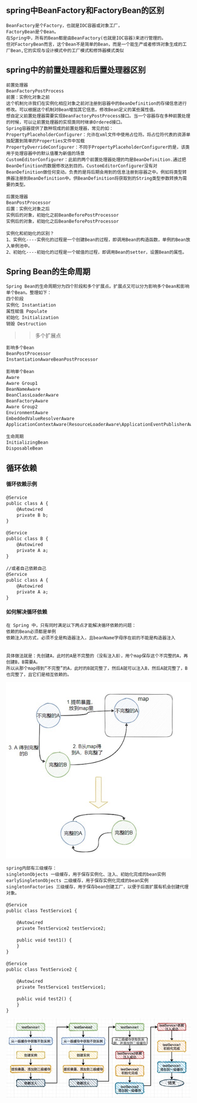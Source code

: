 ## spring中BeanFactory和FactoryBean的区别
    BeanFactory是个Factory，也就是IOC容器或对象工厂，
    FactoryBean是个Bean。
    在Spring中，所有的Bean都是由BeanFactory(也就是IOC容器)来进行管理的。
    但对FactoryBean而言，这个Bean不是简单的Bean，而是一个能生产或者修饰对象生成的工厂Bean,它的实现与设计模式中的工厂模式和修饰器模式类似

## spring中的前置处理器和后置处理器区别
    前置处理器
    BeanFactoryPostProcess
    前置：实例化对象之前
    这个机制允许我们在实例化相应对象之前对注册到容器中的BeanDefinition的存储信息进行修改。可以根据这个机制对Bean增加其它信息。修改Bean定义的某些属性值。
    想自定义前置处理器需要实现BeanFactoryPostProcess接口。当一个容器存在多种前置处理的时候，可以让前置处理器的实现类同时继承Ordered接口。
    Spring容器提供了数种现成的前置处理器，常见的如：
    PropertyPlaceholderConfigurer：允许在xml文件中使用占位符。将占位符代表的资源单独配置到简单的Properties文件中加载
    PropertyOverrideConfigurer：不同于PropertyPlaceholderConfigurer的是，该类用于处理容器中的默认值覆为新值的场景
    CustomEditorConfigurer：此前的两个前置处理器处理的均是BeanDefinition.通过把BeanDefinition的数据修改达到目的。CustomEditorConfigurer没有对BeanDefinition做任何变动。负责的是将后期会用到的信息注册到容器之中。例如将类型转换器注册到BeanDefinition中。供BeanDefinition将获取到的String类型参数转换为需要的类型。

    后置处理器
    BeanPostProcessor
    后置：实例化对象之后
    实例后的对象，初始化之前BeanBeforePostProcessor
    实例后的对象，初始化之后BeanBeforePostProcessor
    
    实例化和初始化的区别？
    1、实例化----实例化的过程是一个创建Bean的过程，即调用Bean的构造函数，单例的Bean放入单例池中。
    2、初始化----初始化的过程是一个赋值的过程，即调用Bean的setter，设置Bean的属性。
    
## Spring Bean的生命周期
    Spring Bean的生命周期分为四个阶段和多个扩展点。扩展点又可以分为影响多个Bean和影响单个Bean。整理如下：
    四个阶段
    实例化 Instantiation
    属性赋值 Populate
    初始化 Initialization
    销毁 Destruction
    
>> 多个扩展点
    
    影响多个Bean
    BeanPostProcessor
    InstantiationAwareBeanPostProcessor
    
    影响单个Bean
    Aware
    Aware Group1
    BeanNameAware
    BeanClassLoaderAware
    BeanFactoryAware
    Aware Group2
    EnvironmentAware
    EmbeddedValueResolverAware
    ApplicationContextAware(ResourceLoaderAware\ApplicationEventPublisherAware\MessageSourceAware)
    
    生命周期
    InitializingBean
    DisposableBean

## 循环依赖
#### 循环依赖示例

    @Service
    public class A {
        @Autowired
        private B b;
    }
    
    @Service
    public class B {
        @Autowired
        private A a;
    }
    
    //或者自己依赖自己
    @Service
    public class A {
        @Autowired
        private A a;
    }
    
#### 如何解决循环依赖
    在 Spring 中，只有同时满足以下两点才能解决循环依赖的问题：
    依赖的Bean必须都是单例
    依赖注入的方式，必须不全是构造器注入，且beanName字母序在前的不能是构造器注入
    
    
    具体做法就是：先创建A，此时的A是不完整的（没有注入B），用个map保存这个不完整的A，再创建B，B需要A。
    所以从那个map得到“不完整”的A，此时的B就完整了，然后A就可以注入B，然后A就完整了，B也完整了，且它们是相互依赖的。
![Alt text](spring循环依赖.jpg)


    spring内部有三级缓存：
    singletonObjects 一级缓存，用于保存实例化、注入、初始化完成的bean实例
    earlySingletonObjects 二级缓存，用于保存实例化完成的bean实例
    singletonFactories 三级缓存，用于保存bean创建工厂，以便于后面扩展有机会创建代理对象。
    
    @Service
    public class TestService1 {
     
        @Autowired
        private TestService2 testService2;
     
        public void test1() {
        }
    }
     
    @Service
    public class TestService2 {
     
        @Autowired
        private TestService1 testService1;
     
        public void test2() {
        }
    }
![Alt text](spring解决循环依赖.jpeg)
    
